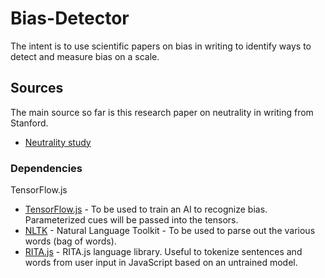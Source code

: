 # Bias-Detector
The intent is to use scientific papers on bias in writing to identify ways to detect and measure bias on a scale.

## Sources
The main source so far is this research paper on neutrality in writing from Stanford.

* [Neutrality study](https://web.stanford.edu/~jurafsky/pubs/neutrality.pdf)


### Dependencies

TensorFlow.js
* [TensorFlow.js](https://js.tensorflow.org/) - To be used to train an AI to recognize bias. Parameterized cues will be passed into the tensors.
* [NLTK](http://www.nltk.org/) - Natural Language Toolkit - To be used to parse out the various words (bag of words).
* [RITA.js](https://rednoise.org/rita/) - RITA.js language library. Useful to tokenize sentences and words from user input in JavaScript based on an untrained model.

